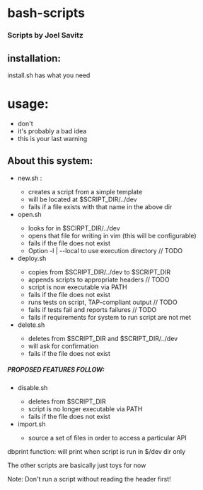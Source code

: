 # bash-scripts
### Scripts by Joel Savitz

## installation:

install.sh has what you need

# usage:
* don't
* it's probably a bad idea
* this is your last warning


## About this system:

* new.sh <filename>:
	* creates a script from a simple template
	* will be located at $SCRIPT_DIR/../dev
	* fails if a file exists with that name in the above dir
* open.sh <filename>
	* looks for <filename> in $SCIRPT_DIR/../dev
	* opens that file for writing in vim (this will be configurable)
	* fails if the file does not exist
	* Option -l | --local to use execution directory // TODO
* deploy.sh <filename>
	* copies <filename> from $SCRIPT_DIR/../dev to $SCRIPT_DIR
	* appends scripts to appropriate headers // TODO
	* script is now executable via PATH
	* fails if the file does not exist
	* runs tests on script, TAP-compliant output // TODO
	* fails if tests fail and reports failures // TODO
	* fails if requirements for system to run script are not met
* delete.sh <filename>
	* deletes <filename> from $SCRIPT_DIR and $SCRIPT_DIR/../dev
	* will ask for confirmation
	* fails if the file does not exist


##### PROPOSED FEATURES FOLLOW:
* disable.sh <filename>
	* deletes <filename> from $SCRIPT_DIR
	* script is no longer executable via PATH
	* fails if the file does not exist
* import.sh <library-name>
	* source a set of files in order to access a particular API

dbprint function: will print when script is run in $/dev dir only

The other scripts are basically just toys for now

Note: Don't run a script without reading the header first!
